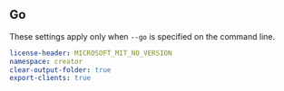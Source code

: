 ## Go

These settings apply only when `--go` is specified on the command line.

``` yaml $(go)
license-header: MICROSOFT_MIT_NO_VERSION
namespace: creator
clear-output-folder: true
export-clients: true
```
